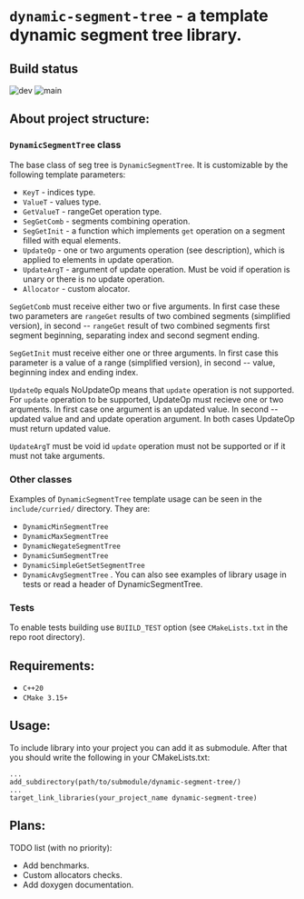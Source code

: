 # `dynamic-segment-tree` - a template dynamic segment tree library.

## Build status

![dev](https://github.com/gogagum/dynamic-segment-tree/actions/workflows/CI/badge.svg?branch=dev)
![main](https://github.com/github/dynamic-segment-tree/actions/workflows/CI/badge.svg?branch=main)

## About project structure:

### `DynamicSegmentTree` class

The base class of seg tree is `DynamicSegmentTree`. It is customizable 
by the following template parameters:

- `KeyT`  - indices type.
- `ValueT` - values type.
- `GetValueT` - rangeGet operation type.
- `SegGetComb` - segments combining operation.
- `SegGetInit` - a function which implements `get` operation on a segment
filled with equal elements.
- `UpdateOp` - one or two arguments operation (see description), which is
applied to elements in update operation.
- `UpdateArgT` - argument of update operation. Must be void if operation
is unary or there is no update operation.
- `Allocator` - custom alocator.

`SegGetComb` must receive either two or five arguments. In first case these two
parameters are `rangeGet` results of two combined segments (simplified version),
in second -- `rangeGet` result of two combined segments first segment beginning, 
separating index and second segment ending.

`SegGetInit` must receive either one or three arguments.
In first case this parameter is a value of a range (simplified version),
in second -- value, beginning index and ending index.

`UpdateOp` equals NoUpdateOp means that `update` operation is not supported.
For `update` operation to be supported, UpdateOp must recieve one or two
arquments. In first case one argument is an updated value. In second -- updated
value and and update operation argument. In both cases UpdateOp must return 
updated value.

`UpdateArgT` must be void id `update` operation must not be supported or if it 
must not take arguments.

### Other classes

Examples of `DynamicSegmentTree` template usage can be seen in the
`include/curried/` directory. They are:

- `DynamicMinSegmentTree`
- `DynamicMaxSegmentTree`
- `DynamicNegateSegmentTree`
- `DynamicSumSegmentTree`
- `DynamicSimpleGetSetSegmentTree`
- `DynamicAvgSegmentTree`
.
You can also see examples of library usage in tests or read a header of 
DynamicSegmentTree.

### Tests

To enable tests building use `BUIILD_TEST` option (see `CMakeLists.txt` in the
repo root directory). 

## Requirements:

- `C++20`
- `CMake 3.15+`

## Usage:

To include library into your project you 
can add it as submodule. After that you should write the following in 
your CMakeLists.txt:

    ...
    add_subdirectory(path/to/submodule/dynamic-segment-tree/)
    ...
    target_link_libraries(your_project_name dynamic-segment-tree)

## Plans:

TODO list (with no priority):

- Add benchmarks.
- Custom allocators checks.
- Add doxygen documentation.
